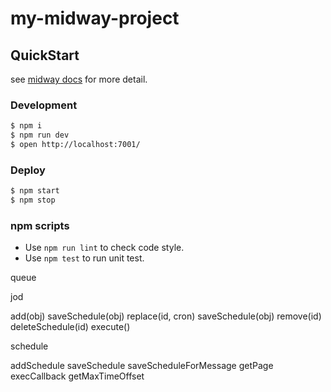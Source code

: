 # my-midway-project

## QuickStart

<!-- add docs here for user -->

see [midway docs][midway] for more detail.

### Development

```bash
$ npm i
$ npm run dev
$ open http://localhost:7001/
```

### Deploy

```bash
$ npm start
$ npm stop
```

### npm scripts

- Use `npm run lint` to check code style.
- Use `npm test` to run unit test.


[midway]: https://midwayjs.org

queue


jod

  add(obj)
    saveSchedule(obj)
  replace(id, cron)
    saveSchedule(obj)
  remove(id)
    deleteSchedule(id)
  execute()

schedule

addSchedule
saveSchedule
saveScheduleForMessage
getPage
execCallback
getMaxTimeOffset
